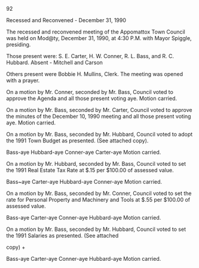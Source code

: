 92

Recessed and Reconvened - December 31, 1990

The recessed and reconvened meeting of the Appomattox Town
Council was held on Mod@ty, December 31, 1990, at 4:30
P.M. with Mayor Spiggle, presiding.

Those present were: S. E. Carter, H. W. Conner, R. L. Bass,
and R. C. Hubbard. Absent - Mitchell and Carson

Others present were Bobbie H. Mullins, Clerk.
The meeting was opened with a prayer.

On a motion by Mr. Conner, seconded by Mr. Bass, Council
voted to approve the Agenda and all those present voting
aye. Motion carried.

On a motion by Mr. Bass, seconded by Mr. Carter, Council
voted to approve the minutes of the December 10, 1990
meeting and all those present voting aye. Motion carried.

On a motion by Mr. Bass, seconded by Mr. Hubbard, Council
voted to adopt the 1991 Town Budget as presented. (See
attached copy).

Bass-aye Hubbard-aye Conner-aye Carter-aye
Motion carried.

On a motion by Mr. Hubbard, seconded by Mr. Bass,
Council voted to set the 1991 Real Estate Tax Rate
at $.15 per $100.00 of assessed value.

Bass~aye Carter-aye Hubbard-aye Conner-aye
Motion carried.

On a motion by Mr. Bass, seconded by Mr. Conner, Council
voted to set the rate for Personal Property and Machinery
and Tools at $.55 per $100.00 of assessed value.

Bass-aye Carter-aye Conner-aye Hubbard-aye
Motion carried.

On a motion by Mr. Bass, seconded by Mr. Hubbard, Council
voted to set the 1991 Salaries as presented. (See attached

copy) +

Bass-aye Carter-aye Conner-aye Hubbard-aye
Motion carried.

